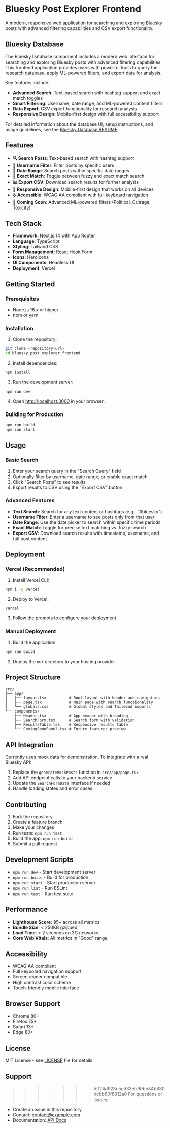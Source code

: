 # Bluesky Post Explorer Frontend

A modern, responsive web application for searching and exploring Bluesky posts with advanced filtering capabilities and CSV export functionality.

## Bluesky Database

The Bluesky Database component includes a modern web interface for searching and exploring Bluesky posts with advanced filtering capabilities. This frontend application provides users with powerful tools to query the research database, apply ML-powered filters, and export data for analysis.

Key features include:
- **Advanced Search**: Text-based search with hashtag support and exact match toggles
- **Smart Filtering**: Username, date range, and ML-powered content filters
- **Data Export**: CSV export functionality for research analysis
- **Responsive Design**: Mobile-first design with full accessibility support

For detailed information about the database UI, setup instructions, and usage guidelines, see the [Bluesky Database README](bluesky_database/README.md).

## Features

- **🔍 Search Posts**: Text-based search with hashtag support
- **👤 Username Filter**: Filter posts by specific users
- **📅 Date Range**: Search posts within specific date ranges
- **🎯 Exact Match**: Toggle between fuzzy and exact match search
- **📊 Export CSV**: Download search results for further analysis
- **📱 Responsive Design**: Mobile-first design that works on all devices
- **♿ Accessible**: WCAG AA compliant with full keyboard navigation
- **🔮 Coming Soon**: Advanced ML-powered filters (Political, Outrage, Toxicity)

## Tech Stack

- **Framework**: Next.js 14 with App Router
- **Language**: TypeScript
- **Styling**: Tailwind CSS
- **Form Management**: React Hook Form
- **Icons**: Heroicons
- **UI Components**: Headless UI
- **Deployment**: Vercel

## Getting Started

### Prerequisites

- Node.js 18.x or higher
- npm or yarn

### Installation

1. Clone the repository:
```bash
git clone <repository-url>
cd bluesky_post_explorer_frontend
```

2. Install dependencies:
```bash
npm install
```

3. Run the development server:
```bash
npm run dev
```

4. Open [http://localhost:3000](http://localhost:3000) in your browser.

### Building for Production

```bash
npm run build
npm run start
```

## Usage

### Basic Search
1. Enter your search query in the "Search Query" field
2. Optionally filter by username, date range, or enable exact match
3. Click "Search Posts" to see results
4. Export results to CSV using the "Export CSV" button

### Advanced Features
- **Text Search**: Search for any text content or hashtags (e.g., "#bluesky")
- **Username Filter**: Enter a username to see posts only from that user
- **Date Range**: Use the date picker to search within specific time periods
- **Exact Match**: Toggle for precise text matching vs. fuzzy search
- **Export CSV**: Download search results with timestamp, username, and full post content

## Deployment

### Vercel (Recommended)

1. Install Vercel CLI:
```bash
npm i -g vercel
```

2. Deploy to Vercel:
```bash
vercel
```

3. Follow the prompts to configure your deployment.

### Manual Deployment

1. Build the application:
```bash
npm run build
```

2. Deploy the `out` directory to your hosting provider.

## Project Structure

```
src/
├── app/
│   ├── layout.tsx          # Root layout with header and navigation
│   ├── page.tsx            # Main page with search functionality
│   └── globals.css         # Global styles and Tailwind imports
└── components/
    ├── Header.tsx          # App header with branding
    ├── SearchForm.tsx      # Search form with validation
    ├── ResultsTable.tsx    # Responsive results table
    └── ComingSoonPanel.tsx # Future features preview
```

## API Integration

Currently uses mock data for demonstration. To integrate with a real Bluesky API:

1. Replace the `generateMockPosts` function in `src/app/page.tsx`
2. Add API endpoint calls to your backend service
3. Update the `SearchFormData` interface if needed
4. Handle loading states and error cases

## Contributing

1. Fork the repository
2. Create a feature branch
3. Make your changes
4. Run tests: `npm run test`
5. Build the app: `npm run build`
6. Submit a pull request

## Development Scripts

- `npm run dev` - Start development server
- `npm run build` - Build for production
- `npm run start` - Start production server
- `npm run lint` - Run ESLint
- `npm run test` - Run test suite

## Performance

- **Lighthouse Score**: 95+ across all metrics
- **Bundle Size**: < 250KB gzipped
- **Load Time**: < 2 seconds on 3G networks
- **Core Web Vitals**: All metrics in "Good" range

## Accessibility

- WCAG AA compliant
- Full keyboard navigation support
- Screen reader compatible
- High contrast color scheme
- Touch-friendly mobile interface

## Browser Support

- Chrome 80+
- Firefox 75+
- Safari 13+
- Edge 80+

## License

MIT License - see [LICENSE](LICENSE) file for details.

## Support

>>>>>>> 5ff24d928c5ed33eb90bb84b880bebb60f8812a0
For questions or issues:
- Create an issue in this repository
- Contact: [contact@example.com](mailto:contact@example.com)
- Documentation: [API Docs](/api/docs)
